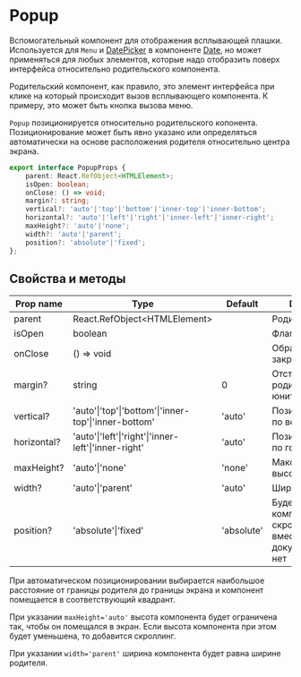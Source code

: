 # Popup
Вспомогательный компонент для отображения всплывающей плашки. Используется для `Menu` и [DatePicker](../DatePicker.md) в компоненте [Date](../Date.md), но может применяться для любых элементов, которые надо отобразить поверх интерфейса относительно родительского компонента.

Родительский компонент, как правило, это элемент интерфейса при клике на который происходит вызов всплывающего компонента. К примеру, это может быть кнопка вызова меню.

`Popup` позиционируется относительно родительского копонента. Позиционирование может быть явно указано или определяться автоматически на основе расположения родителя относительно центра экрана.

```ts
export interface PopupProps {
    parent: React.RefObject<HTMLElement>;
    isOpen: boolean;
    onClose: () => void;
    margin?: string;
    vertical?: 'auto'|'top'|'bottom'|'inner-top'|'inner-bottom';
    horizontal?: 'auto'|'left'|'right'|'inner-left'|'inner-right';
    maxHeight?: 'auto'|'none';
    width?: 'auto'|'parent';
    position?: 'absolute'|'fixed';
};
```

## Свойства и методы
|Prop name|Type|Default|Description|
|---------|----|-------|-----------|
|parent|React.RefObject\<HTMLElement\>||Родитель|
|isOpen|boolean||Флаг показа|
|onClose|() => void||Обработчик закрытия|
|margin?|string|0|Отступ от родителя в css-юнитах
vertical?|'auto'\|'top'\|'bottom'\|'inner-top'\|'inner-bottom'|'auto'|Позиционирование по вертикали
horizontal?|'auto'\|'left'\|'right'\|'inner-left'\|'inner-right'|'auto'|Позиционирование по горизонтали
maxHeight?|'auto'\|'none'|'none'|Максимальная высота
width?|'auto'\|'parent'|'auto'|Ширина
position?|'absolute'\|'fixed'|'absolute'|Будет ли компонент скроллиться вместе с документом или нет

При автоматическом позиционировании выбирается наибольшое расстояние от границы родителя до границы экрана и компонент помещается в соответствующий квадрант.

При указании `maxHeight='auto'` высота компонента будет ограничена так, чтобы он помещался в экран. Если высота компонента при этом будет уменьшена, то добавится скроллинг.

При указании `width='parent'` ширина компонента будет равна ширине родителя.
